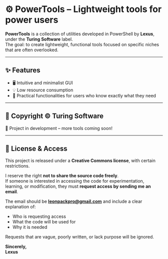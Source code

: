 # ⚙️ PowerTools – Lightweight tools for power users

**PowerTools** is a collection of utilities developed in PowerShell by **Lexus**, under the **Turing Software** label.  
The goal: to create lightweight, functional tools focused on specific niches that are often overlooked.

---

## ✨ Features

- 🖥️ Intuitive and minimalist GUI  
- 💡 Low resource consumption  
- 🎯 Practical functionalities for users who know exactly what they need

---

## 📜 Copyright © Turing Software

🚧 Project in development – more tools coming soon!

---

## 📄 License & Access

This project is released under a **Creative Commons license**, with certain restrictions.

I reserve the right **not to share the source code freely**.  
If someone is interested in accessing the code for experimentation, learning, or modification, they must **request access by sending me an email**.

The email should be **leonpackpro@gmail.com** and include a clear explanation of:

- Who is requesting access  
- What the code will be used for  
- Why it is needed

Requests that are vague, poorly written, or lack purpose will be ignored.

**Sincerely,  
Lexus**
